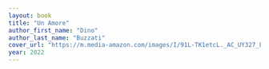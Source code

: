 ```yaml
---
layout: book
title: "Un Amore"
author_first_name: "Dino"
author_last_name: "Buzzati"
cover_url: "https://m.media-amazon.com/images/I/91L-TK1etcL._AC_UY327_FMwebp_QL65_.jpg"
year: 2022
---
```

